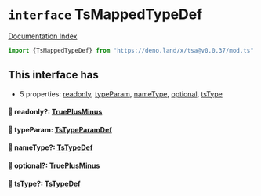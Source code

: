 # `interface` TsMappedTypeDef

[Documentation Index](../README.md)

```ts
import {TsMappedTypeDef} from "https://deno.land/x/tsa@v0.0.37/mod.ts"
```

## This interface has

- 5 properties:
[readonly](#-readonly-trueplusminus),
[typeParam](#-typeparam-tstypeparamdef),
[nameType](#-nametype-tstypedef),
[optional](#-optional-trueplusminus),
[tsType](#-tstype-tstypedef)


#### 📄 readonly?: [TruePlusMinus](../type.TruePlusMinus/README.md)



#### 📄 typeParam: [TsTypeParamDef](../interface.TsTypeParamDef/README.md)



#### 📄 nameType?: [TsTypeDef](../type.TsTypeDef/README.md)



#### 📄 optional?: [TruePlusMinus](../type.TruePlusMinus/README.md)



#### 📄 tsType?: [TsTypeDef](../type.TsTypeDef/README.md)




